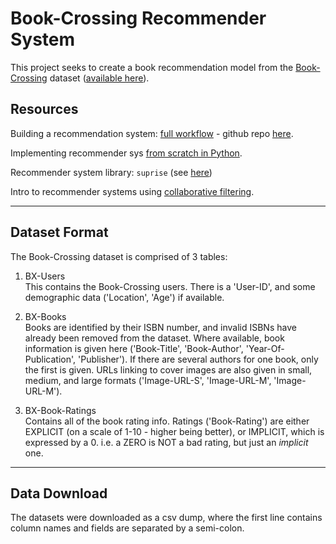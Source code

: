 # Book-Crossing Recommender System

This project seeks to create a book recommendation model from the [Book-Crossing](http://www.bookcrossing.com/) dataset ([available here](http://www2.informatik.uni-freiburg.de/~cziegler/BX/)).

## Resources
Building a recommendation system: [full workflow](https://towardsdatascience.com/building-a-recommendation-system-for-fragrance-5b00de3829da) - github repo [here](https://github.com/kellypeng/scentmate_rec).

Implementing recommender sys [from scratch in Python](https://cambridgespark.com/content/tutorials/implementing-your-own-recommender-systems-in-Python/index.html).

Recommender system library: ```suprise``` (see [here](http://surprise.readthedocs.io/en/stable/getting_started.html#basic-usage))

Intro to recommender systems using [collaborative filtering](http://blog.ethanrosenthal.com/2015/11/02/intro-to-collaborative-filtering/).

---------------------------------------------------
## Dataset Format
The Book-Crossing dataset is comprised of 3 tables:

1. BX-Users   
This contains the Book-Crossing users. There is a 'User-ID', and some demographic data ('Location', 'Age') if available.

2. BX-Books  
Books are identified by their ISBN number, and invalid ISBNs have already been removed from the dataset. Where available, book information is given here ('Book-Title', 'Book-Author', 'Year-Of-Publication', 'Publisher'). If there are several authors for one book, only the first is given. URLs linking to cover images are also given in small, medium, and large formats ('Image-URL-S', 'Image-URL-M', 'Image-URL-M').

3. BX-Book-Ratings  
Contains all of the book rating info. Ratings ('Book-Rating') are either EXPLICIT (on a scale of 1-10 - higher being better), or IMPLICIT, which is expressed by a 0. i.e. a ZERO is NOT a bad rating, but just an *implicit* one.

---------------------------------------------------
## Data Download
The datasets were downloaded as a csv dump, where the first line contains column names and fields are separated by a semi-colon.



